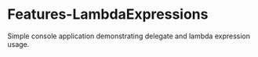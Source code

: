 # Features-LambdaExpressions

Simple console application demonstrating delegate and lambda expression usage.
